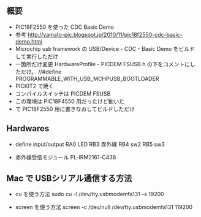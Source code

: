 概要
----
- PIC18F2550 を使った CDC Basic Demo
- 参考
 http://yamato-pic.blogspot.jp/2010/11/pic18f2550-cdc-basic-demo.html
- Microchip usb framework の USB/Device - CDC - Basic Demo をビルドして実行しただけ
- 一箇所だけ変更
 HardwareProfile - PICDEM FSUSB.h
 の下をコメントにしただけ。
   //#define PROGRAMMABLE_WITH_USB_MCHPUSB_BOOTLOADER
- PICKIT2 で焼く
- コンパイルスイッチは PICDEM FSUSB
- この環境は PIC18F4550 用だったけど動いた
- で PIC18F2550 用に書きなおしてビルドしただけ


Hardwares
---------
- define input/output
 RA0 LED
 RB3 赤外線
 RB4 sw2
 RB5 sw3

- 赤外線受信モジュール
 PL-IRM2161-C438



Mac で USBシリアル通信する方法
------------------------------
- cu を使う方法
 sudo cu -l /dev/tty.usbmodemfa131 -s 19200

- screen を使う方法
 screen -c /dev/null /dev/tty.usbmodemfa131 119200
